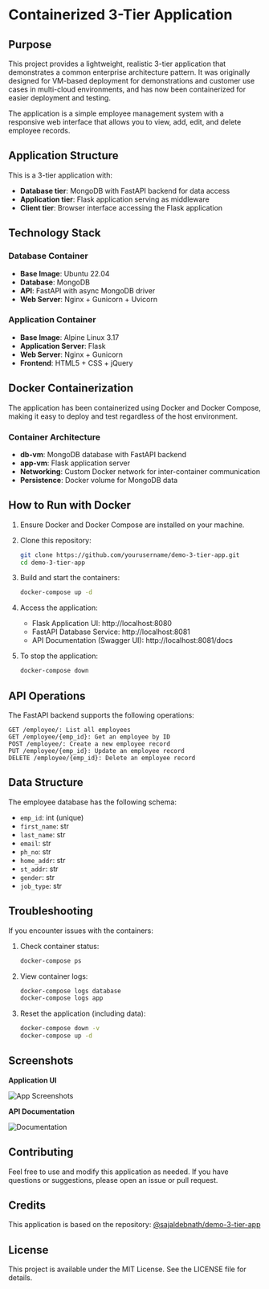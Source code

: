 # Containerized 3-Tier Application

## Purpose

This project provides a lightweight, realistic 3-tier application that demonstrates a common enterprise architecture pattern. It was originally designed for VM-based deployment for demonstrations and customer use cases in multi-cloud environments, and has now been containerized for easier deployment and testing.

The application is a simple employee management system with a responsive web interface that allows you to view, add, edit, and delete employee records.

## Application Structure

This is a 3-tier application with:
- **Database tier**: MongoDB with FastAPI backend for data access
- **Application tier**: Flask application serving as middleware
- **Client tier**: Browser interface accessing the Flask application

## Technology Stack

### Database Container
- **Base Image**: Ubuntu 22.04
- **Database**: MongoDB
- **API**: FastAPI with async MongoDB driver
- **Web Server**: Nginx + Gunicorn + Uvicorn

### Application Container
- **Base Image**: Alpine Linux 3.17
- **Application Server**: Flask
- **Web Server**: Nginx + Gunicorn
- **Frontend**: HTML5 + CSS + jQuery

## Docker Containerization

The application has been containerized using Docker and Docker Compose, making it easy to deploy and test regardless of the host environment.

### Container Architecture
- **db-vm**: MongoDB database with FastAPI backend
- **app-vm**: Flask application server
- **Networking**: Custom Docker network for inter-container communication
- **Persistence**: Docker volume for MongoDB data

## How to Run with Docker

1. Ensure Docker and Docker Compose are installed on your machine.

2. Clone this repository:
   ```bash
   git clone https://github.com/yourusername/demo-3-tier-app.git
   cd demo-3-tier-app
   ```

3. Build and start the containers:
   ```bash
   docker-compose up -d
   ```

4. Access the application:
   - Flask Application UI: http://localhost:8080
   - FastAPI Database Service: http://localhost:8081
   - API Documentation (Swagger UI): http://localhost:8081/docs

5. To stop the application:
   ```bash
   docker-compose down
   ```

## API Operations

The FastAPI backend supports the following operations:

```
GET /employee/: List all employees
GET /employee/{emp_id}: Get an employee by ID
POST /employee/: Create a new employee record
PUT /employee/{emp_id}: Update an employee record
DELETE /employee/{emp_id}: Delete an employee record
```

## Data Structure

The employee database has the following schema:
- `emp_id`: int (unique)
- `first_name`: str
- `last_name`: str
- `email`: str
- `ph_no`: str
- `home_addr`: str
- `st_addr`: str
- `gender`: str
- `job_type`: str

## Troubleshooting

If you encounter issues with the containers:

1. Check container status:
   ```bash
   docker-compose ps
   ```

2. View container logs:
   ```bash
   docker-compose logs database
   docker-compose logs app
   ```

3. Reset the application (including data):
   ```bash
   docker-compose down -v
   docker-compose up -d
   ```

## Screenshots

**Application UI**

![App Screenshots](https://user-images.githubusercontent.com/11576892/226115529-2eec25bd-1746-47f1-a7f3-4c92d2f8fb5e.gif)

**API Documentation**

![Documentation](https://user-images.githubusercontent.com/11576892/226115519-5c1baf4e-f780-4217-932f-37c3aa1058db.gif)

## Contributing

Feel free to use and modify this application as needed. If you have questions or suggestions, please open an issue or pull request.

## Credits

This application is based on the repository: [@sajaldebnath/demo-3-tier-app](https://github.com/sajaldebnath/demo-3-tier-app)

## License

This project is available under the MIT License. See the LICENSE file for details.
